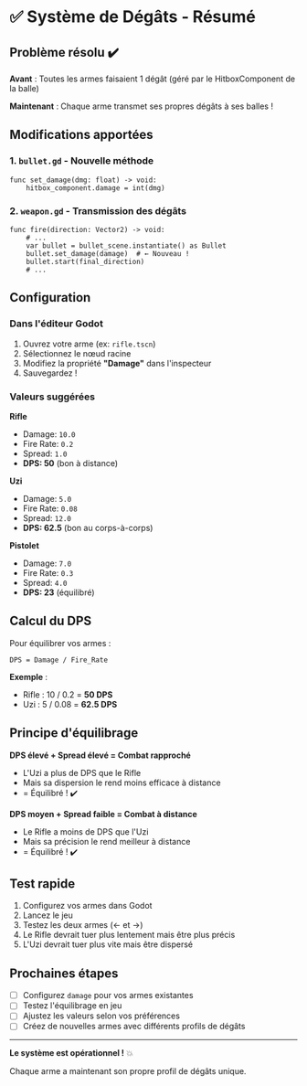 # ✅ Système de Dégâts - Résumé

## Problème résolu ✔️

**Avant** : Toutes les armes faisaient 1 dégât (géré par le HitboxComponent de la balle)

**Maintenant** : Chaque arme transmet ses propres dégâts à ses balles !

## Modifications apportées

### 1. `bullet.gd` - Nouvelle méthode
```gdscript
func set_damage(dmg: float) -> void:
    hitbox_component.damage = int(dmg)
```

### 2. `weapon.gd` - Transmission des dégâts
```gdscript
func fire(direction: Vector2) -> void:
    # ...
    var bullet = bullet_scene.instantiate() as Bullet
    bullet.set_damage(damage)  # ← Nouveau !
    bullet.start(final_direction)
    # ...
```

## Configuration

### Dans l'éditeur Godot

1. Ouvrez votre arme (ex: `rifle.tscn`)
2. Sélectionnez le nœud racine
3. Modifiez la propriété **"Damage"** dans l'inspecteur
4. Sauvegardez !

### Valeurs suggérées

**Rifle**
- Damage: `10.0`
- Fire Rate: `0.2`
- Spread: `1.0`
- **DPS: 50** (bon à distance)

**Uzi**
- Damage: `5.0`
- Fire Rate: `0.08`
- Spread: `12.0`
- **DPS: 62.5** (bon au corps-à-corps)

**Pistolet**
- Damage: `7.0`
- Fire Rate: `0.3`
- Spread: `4.0`
- **DPS: 23** (équilibré)

## Calcul du DPS

Pour équilibrer vos armes :

```
DPS = Damage / Fire_Rate
```

**Exemple** :
- Rifle : 10 / 0.2 = **50 DPS**
- Uzi : 5 / 0.08 = **62.5 DPS**

## Principe d'équilibrage

**DPS élevé + Spread élevé = Combat rapproché**
- L'Uzi a plus de DPS que le Rifle
- Mais sa dispersion le rend moins efficace à distance
- = Équilibré ! ✔️

**DPS moyen + Spread faible = Combat à distance**
- Le Rifle a moins de DPS que l'Uzi
- Mais sa précision le rend meilleur à distance
- = Équilibré ! ✔️

## Test rapide

1. Configurez vos armes dans Godot
2. Lancez le jeu
3. Testez les deux armes (← et →)
4. Le Rifle devrait tuer plus lentement mais être plus précis
5. L'Uzi devrait tuer plus vite mais être dispersé

## Prochaines étapes

- [ ] Configurez `damage` pour vos armes existantes
- [ ] Testez l'équilibrage en jeu
- [ ] Ajustez les valeurs selon vos préférences
- [ ] Créez de nouvelles armes avec différents profils de dégâts

---

**Le système est opérationnel !** 💥

Chaque arme a maintenant son propre profil de dégâts unique.
